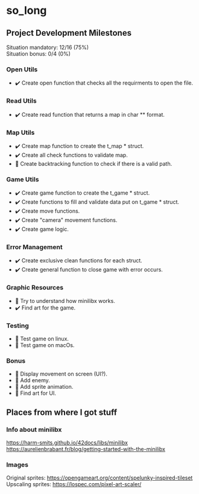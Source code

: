 # so_long

## Project Development Milestones

Situation mandatory: 12/16 (75%)  
Situation bonus: 0/4 (0%)

### Open Utils
* ✔️ Create open function that checks all the requirments to open the file.  
### Read Utils
* ✔️ Create read function that returns a map in char ** format.  
### Map Utils
* ✔️ Create map function to create the t_map * struct.
* ✔️ Create all check functions to validate map.
* 🔄 Create backtracking function to check if there is a valid path.  
### Game Utils
* ✔️ Create game function to create the t_game * struct.
* ✔️ Create functions to fill and validate data put on t_game * struct.
* ✔️ Create move functions.  
* ✔️ Create "camera" movement functions.
* ✔️ Create game logic.  
### Error Management
* ✔️ Create exclusive clean functions for each struct.
* ✔️ Create general function to close game with error occurs.
### Graphic Resources
* 🔄 Try to understand how minilibx works.
* ✔️ Find art for the game.
### Testing
* 🔄 Test game on linux.
* 🔄 Test game on macOs.
### Bonus
* 🔄 Display movement on screen (UI?).
* 🔄 Add enemy.
* 🔄 Add sprite animation.
* 🔄 Find art for UI.

## Places from where I got stuff

### Info about minilibx

https://harm-smits.github.io/42docs/libs/minilibx  
https://aurelienbrabant.fr/blog/getting-started-with-the-minilibx

### Images
Original sprites: https://opengameart.org/content/spelunky-inspired-tileset  
Upscaling sprites: https://lospec.com/pixel-art-scaler/

